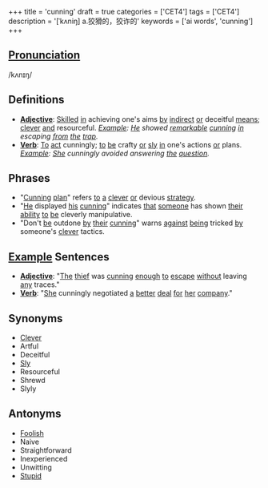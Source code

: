 +++
title = 'cunning'
draft = true
categories = ['CET4']
tags = ['CET4']
description = '[ˈkʌniŋ] a.狡猾的，狡诈的'
keywords = ['ai words', 'cunning']
+++

## [Pronunciation](/en/post/pronunciation/)
/kʌnɪŋ/

## Definitions
- **[Adjective](/en/post/adjective/)**: [Skilled](/en/post/skilled/) [in](/en/post/in/) achieving one's aims [by](/en/post/by/) [indirect](/en/post/indirect/) [or](/en/post/or/) deceitful [means](/en/post/means/); [clever](/en/post/clever/) [and](/en/post/and/) resourceful. *[Example](/en/post/example/): [He](/en/post/he/) showed [remarkable](/en/post/remarkable/) [cunning](/en/post/cunning/) [in](/en/post/in/) escaping [from](/en/post/from/) [the](/en/post/the/) [trap](/en/post/trap/).*
- **[Verb](/en/post/verb/)**: [To](/en/post/to/) [act](/en/post/act/) cunningly; [to](/en/post/to/) [be](/en/post/be/) crafty [or](/en/post/or/) [sly](/en/post/sly/) [in](/en/post/in/) one's actions [or](/en/post/or/) plans. *[Example](/en/post/example/): [She](/en/post/she/) cunningly avoided answering [the](/en/post/the/) [question](/en/post/question/).*

## Phrases
- "[Cunning](/en/post/cunning/) [plan](/en/post/plan/)" refers [to](/en/post/to/) [a](/en/post/a/) [clever](/en/post/clever/) [or](/en/post/or/) devious [strategy](/en/post/strategy/).
- "[He](/en/post/he/) displayed [his](/en/post/his/) [cunning](/en/post/cunning/)" indicates [that](/en/post/that/) [someone](/en/post/someone/) has shown [their](/en/post/their/) [ability](/en/post/ability/) [to](/en/post/to/) [be](/en/post/be/) cleverly manipulative.
- "Don't [be](/en/post/be/) outdone [by](/en/post/by/) [their](/en/post/their/) [cunning](/en/post/cunning/)" warns [against](/en/post/against/) [being](/en/post/being/) tricked [by](/en/post/by/) someone's [clever](/en/post/clever/) tactics.

## [Example](/en/post/example/) Sentences
- **[Adjective](/en/post/adjective/)**: "[The](/en/post/the/) [thief](/en/post/thief/) was [cunning](/en/post/cunning/) [enough](/en/post/enough/) [to](/en/post/to/) [escape](/en/post/escape/) [without](/en/post/without/) leaving [any](/en/post/any/) traces."
- **[Verb](/en/post/verb/)**: "[She](/en/post/she/) cunningly negotiated [a](/en/post/a/) [better](/en/post/better/) [deal](/en/post/deal/) [for](/en/post/for/) [her](/en/post/her/) [company](/en/post/company/)."

## Synonyms
- [Clever](/en/post/clever/)
- Artful
- Deceitful
- [Sly](/en/post/sly/)
- Resourceful
- Shrewd
- Slyly

## Antonyms
- [Foolish](/en/post/foolish/)
- Naive
- Straightforward
- Inexperienced
- Unwitting
- [Stupid](/en/post/stupid/)
